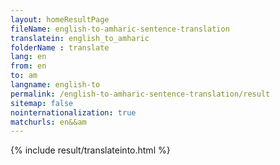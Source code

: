```yaml
---
layout: homeResultPage
fileName: english-to-amharic-sentence-translation
translatein: english_to_amharic
folderName : translate
lang: en
from: en
to: am
langname: english-to
permalink: /english-to-amharic-sentence-translation/result
sitemap: false
nointernationalization: true
matchurls: en&&am
---
```

{% include result/translateinto.html %}

<script src="/js/result/translation.js" data-foldername="{{page.folderName}}" data-lang="{{page.lang}}"></script>

